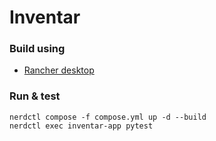 # Inventar

### Build using
- [Rancher desktop](https://rancherdesktop.io/)

### Run & test

```
nerdctl compose -f compose.yml up -d --build
nerdctl exec inventar-app pytest
```
